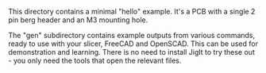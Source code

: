 This directory contains a minimal "hello" example.  It's a PCB with a single
2 pin berg header and an M3 mounting hole.

The "gen" subdirectory contains example outputs from various commands, ready to
use with your slicer, FreeCAD and OpenSCAD. This can be used for demonstration
and learning.  There is no need to install JigIt to try these out - you only
need the tools that open the relevant files.